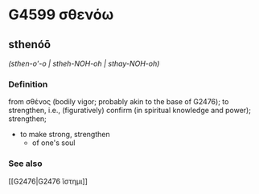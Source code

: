 # G4599 σθενόω

## sthenóō

_(sthen-o'-o | stheh-NOH-oh | sthay-NOH-oh)_

### Definition

from σθένος (bodily vigor; probably akin to the base of G2476); to strengthen, i.e., (figuratively) confirm (in spiritual knowledge and power); strengthen; 

- to make strong, strengthen
  - of one's soul

### See also

[[G2476|G2476 ἵστημι]]
